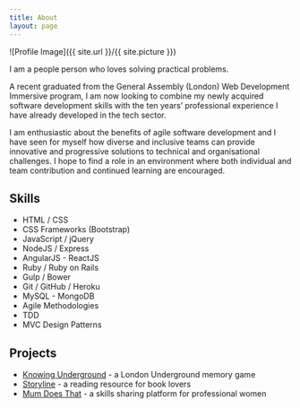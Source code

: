 ```yaml
---
title: About
layout: page
---
```

![Profile Image]({{ site.url }}/{{ site.picture }})

<p>I am a people person who loves solving practical problems.</p>

<p>A recent graduated from the General Assembly (London) Web Development Immersive program, I am now looking to combine my newly acquired software development skills with the ten years’ professional experience I have already developed in the tech sector.</p>

<p>I am enthusiastic about the benefits of agile software development and I have seen for myself how diverse and inclusive teams can provide innovative and progressive solutions to technical and organisational challenges. I hope to find a role in an environment where both individual and team contribution and continued learning are encouraged.</p>



<h2>Skills</h2>

<ul class="skill-list">
	<li>HTML / CSS</li>
	<li>CSS Frameworks (Bootstrap)</li>
	<li>JavaScript / jQuery</li>
	<li>NodeJS / Express</li>
  <li>AngularJS - ReactJS</li>
  <li> Ruby / Ruby on Rails</li>
	<li>Gulp / Bower</li>
	<li>Git / GitHub / Heroku</li>
	<li>MySQL - MongoDB</li>
	<li>Agile Methodologies</li>
	<li>TDD</li>
  <li>MVC Design Patterns</li>
</ul>

<!-- <ul class="skill-list">
	<li>HTML - Jade - Haml - Erb</li>
	<li>Responsive (Mobile First)</li>
	<li>CSS (Stylus, Sass, Less)</li>
	<li>Css Frameworks (Bootstrap, Foundation)</li>
	<li>Javascript (Design Patterns, Testes)</li>
	<li>NodeJS</li>
	<li>AngularJS - ReactJS</li>
	<li>Grunt - Gulp - Yeoman</li>
	<li>Git</li>
	<li>PHP</li>
	<li>Python</li>
	<li>MySQL - MongoDB</li>
	<li>Scrum and Kanban</li>
	<li>TDD e Continuous Integration</li>
</ul> -->

<h2>Projects</h2>

<ul>
	<li><a href="https://github.com/MarMinsk/Knowing-Underground">Knowing Underground</a> - a London Underground memory game</li>
	<li><a href="https://github.com/MarMinsk/Storyline">Storyline</a> - a reading resource for book lovers</li>
	<li><a href="https://github.com/MarMinsk/mum-does-that-client">Mum Does That</a> - a skills sharing platform for professional women</li>
</ul>
